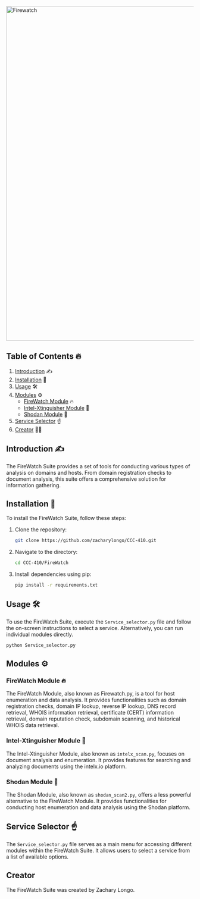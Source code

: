 <img width="900" alt="Firewatch " src="https://github.com/zacharylongo/CCC-410/assets/71234688/0a2fb711-9bfb-4186-9416-cc0cf5e14ff1">

## Table of Contents 🔥

1. [Introduction](#introduction) ✍️
2. [Installation](#installation) 🔨
3. [Usage](#usage) 🛠️
4. [Modules](#modules) ⚙️
   - [FireWatch Module](#firewatch-module) 🔥
   - [Intel-Xtinguisher Module](#intel-xtinguisher-module) 🧯
   - [Shodan Module](#shodan-module) 🚧
5. [Service Selector](#service-selector) ☝️
6. [Creator](#creator) 🧑‍🎨

## Introduction<a name="introduction"></a> ✍️

The FireWatch Suite provides a set of tools for conducting various types of analysis on domains and hosts. From domain registration checks to document analysis, this suite offers a comprehensive solution for information gathering.

## Installation<a name="installation"></a> 🔨

To install the FireWatch Suite, follow these steps:

1. Clone the repository:
   ```bash
   git clone https://github.com/zacharylongo/CCC-410.git
   ```

2. Navigate to the directory:
   ```bash
   cd CCC-410/FireWatch
   ```

3. Install dependencies using pip:
   ```bash
   pip install -r requirements.txt
   ```

## Usage<a name="usage"></a> 🛠️

To use the FireWatch Suite, execute the `Service_selector.py` file and follow the on-screen instructions to select a service. Alternatively, you can run individual modules directly.

```bash
python Service_selector.py
```

## Modules<a name="modules"></a> ⚙️

### FireWatch Module<a name="firewatch-module"></a> 🔥

The FireWatch Module, also known as Firewatch.py, is a tool for host enumeration and data analysis. It provides functionalities such as domain registration checks, domain IP lookup, reverse IP lookup, DNS record retrieval, WHOIS information retrieval, certificate (CERT) information retrieval, domain reputation check, subdomain scanning, and historical WHOIS data retrieval.

### Intel-Xtinguisher Module<a name="intel-xtinguisher-module"></a> 🧯

The Intel-Xtinguisher Module, also known as `intelx_scan.py`, focuses on document analysis and enumeration. It provides features for searching and analyzing documents using the intelx.io platform.

### Shodan Module<a name="shodan-module"></a> 🚧

The Shodan Module, also known as `shodan_scan2.py`, offers a less powerful alternative to the FireWatch Module. It provides functionalities for conducting host enumeration and data analysis using the Shodan platform.

## Service Selector<a name="service-selector"></a> ☝️

The `Service_selector.py` file serves as a main menu for accessing different modules within the FireWatch Suite. It allows users to select a service from a list of available options.

## Creator<a name="creator"></a>

The FireWatch Suite was created by Zachary Longo.
